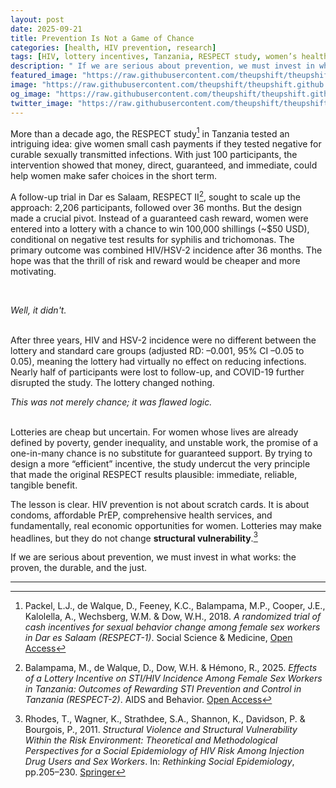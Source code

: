 ```yaml
---
layout: post
date: 2025-09-21
title: Prevention Is Not a Game of Chance
categories: [health, HIV prevention, research]
tags: [HIV, lottery incentives, Tanzania, RESPECT study, women’s health]
description: " If we are serious about prevention, we must invest in what works: the proven, the durable, and the just."
featured_image: "https://raw.githubusercontent.com/theupshift/theupshift.github.io/master/images/8a4d3001-3521-42fe-b80b-658cfcb15b82-900x500.jpg"
image: "https://raw.githubusercontent.com/theupshift/theupshift.github.io/master/images/8a4d3001-3521-42fe-b80b-658cfcb15b82-900x500.jpg"
og_image: "https://raw.githubusercontent.com/theupshift/theupshift.github.io/master/images/8a4d3001-3521-42fe-b80b-658cfcb15b82-900x500.jpg"
twitter_image: "https://raw.githubusercontent.com/theupshift/theupshift.github.io/master/images/8a4d3001-3521-42fe-b80b-658cfcb15b82-900x500.jpg"
---
```


More than a decade ago, the RESPECT study[^1] in Tanzania tested an intriguing idea: give women small cash payments if they tested negative for curable sexually transmitted infections. With just 100 participants, the intervention showed that money, direct, guaranteed, and immediate, could help women make safer choices in the short term.

A follow-up trial in Dar es Salaam, RESPECT II[^2], sought to scale up the approach: 2,206 participants, followed over 36 months. But the design made a crucial pivot. Instead of a guaranteed cash reward, women were entered into a lottery with a chance to win 100,000 shillings (~$50 USD), conditional on negative test results for syphilis and trichomonas. The primary outcome was combined HIV/HSV-2 incidence after 36 months. The hope was that the thrill of risk and reward would be cheaper and more motivating.


<br>
<p><em>Well, it didn't.</em></p>
<br>
After three years, HIV and HSV-2 incidence were no different between the lottery and standard care groups (adjusted RD: –0.001, 95% CI –0.05 to 0.05), meaning the lottery had virtually no effect on reducing infections. Nearly half of participants were lost to follow-up, and COVID-19 further disrupted the study. The lottery changed nothing.

<br>
<p><em>This was not merely chance; it was flawed logic.</em></p>
<br>
Lotteries are cheap but uncertain. For women whose lives are already defined by poverty, gender inequality, and unstable work, the promise of a one-in-many chance is no substitute for guaranteed support. By trying to design a more “efficient” incentive, the study undercut the very principle that made the original RESPECT results plausible: immediate, reliable, tangible benefit.

The lesson is clear. HIV prevention is not about scratch cards. It is about condoms, affordable PrEP, comprehensive health services, and fundamentally, real economic opportunities for women. Lotteries may make headlines, but they do not change **structural vulnerability**.[^3]

If we are serious about prevention, we must invest in what works: the proven, the durable, and the just.

---
[^1]: Packel, L.J., de Walque, D., Feeney, K.C., Balampama, M.P., Cooper, J.E., Kalolella, A., Wechsberg, W.M. & Dow, W.H., 2018. *A randomized trial of cash incentives for sexual behavior change among female sex workers in Dar es Salaam (RESPECT-1)*. Social Science & Medicine, [Open Access](https://doi.org/10.1016/j.socscimed.2018.03.019)
[^2]: Balampama, M., de Walque, D., Dow, W.H. & Hémono, R., 2025. *Effects of a Lottery Incentive on STI/HIV Incidence Among Female Sex Workers in Tanzania: Outcomes of Rewarding STI Prevention and Control in Tanzania (RESPECT-2)*. AIDS and Behavior. [Open Access](https://doi.org/10.1007/s10461-025-04822-8)
[^3]: Rhodes, T., Wagner, K., Strathdee, S.A., Shannon, K., Davidson, P. & Bourgois, P., 2011. *Structural Violence and Structural Vulnerability Within the Risk Environment: Theoretical and Methodological Perspectives for a Social Epidemiology of HIV Risk Among Injection Drug Users and Sex Workers*. In: *Rethinking Social Epidemiology*, pp.205–230. [Springer](https://doi.org/10.1007/978-1-4614-0070-9_11)
